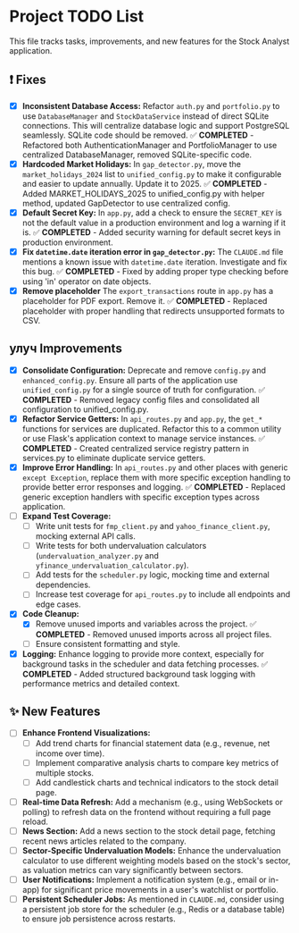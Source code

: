 # Project TODO List

This file tracks tasks, improvements, and new features for the Stock Analyst application.

## ❗️ Fixes

- [x] **Inconsistent Database Access:** Refactor `auth.py` and `portfolio.py` to use `DatabaseManager` and `StockDataService` instead of direct SQLite connections. This will centralize database logic and support PostgreSQL seamlessly. SQLite code should be removed. ✅ **COMPLETED** - Refactored both AuthenticationManager and PortfolioManager to use centralized DatabaseManager, removed SQLite-specific code.
- [x] **Hardcoded Market Holidays:** In `gap_detector.py`, move the `market_holidays_2024` list to `unified_config.py` to make it configurable and easier to update annually. Update it to 2025. ✅ **COMPLETED** - Added MARKET_HOLIDAYS_2025 to unified_config.py with helper method, updated GapDetector to use centralized config.
- [x] **Default Secret Key:** In `app.py`, add a check to ensure the `SECRET_KEY` is not the default value in a production environment and log a warning if it is. ✅ **COMPLETED** - Added security warning for default secret keys in production environment.
- [x] **Fix `datetime.date` iteration error in `gap_detector.py`:** The `CLAUDE.md` file mentions a known issue with `datetime.date` iteration. Investigate and fix this bug. ✅ **COMPLETED** - Fixed by adding proper type checking before using 'in' operator on date objects.
- [x] **Remove placeholder** The `export_transactions` route in `app.py` has a placeholder for PDF export. Remove it. ✅ **COMPLETED** - Replaced placeholder with proper handling that redirects unsupported formats to CSV.

##  улуч Improvements

- [x] **Consolidate Configuration:** Deprecate and remove `config.py` and `enhanced_config.py`. Ensure all parts of the application use `unified_config.py` for a single source of truth for configuration. ✅ **COMPLETED** - Removed legacy config files and consolidated all configuration to unified_config.py.
- [x] **Refactor Service Getters:** In `api_routes.py` and `app.py`, the `get_*` functions for services are duplicated. Refactor this to a common utility or use Flask's application context to manage service instances. ✅ **COMPLETED** - Created centralized service registry pattern in services.py to eliminate duplicate service getters.
- [x] **Improve Error Handling:** In `api_routes.py` and other places with generic `except Exception`, replace them with more specific exception handling to provide better error responses and logging. ✅ **COMPLETED** - Replaced generic exception handlers with specific exception types across application.
- [ ] **Expand Test Coverage:**
    - [ ] Write unit tests for `fmp_client.py` and `yahoo_finance_client.py`, mocking external API calls.
    - [ ] Write tests for both undervaluation calculators (`undervaluation_analyzer.py` and `yfinance_undervaluation_calculator.py`).
    - [ ] Add tests for the `scheduler.py` logic, mocking time and external dependencies.
    - [ ] Increase test coverage for `api_routes.py` to include all endpoints and edge cases.
- [x] **Code Cleanup:**
    - [x] Remove unused imports and variables across the project. ✅ **COMPLETED** - Removed unused imports across all project files.
    - [ ] Ensure consistent formatting and style.
- [x] **Logging:** Enhance logging to provide more context, especially for background tasks in the scheduler and data fetching processes. ✅ **COMPLETED** - Added structured background task logging with performance metrics and detailed context.

## ✨ New Features

- [ ] **Enhance Frontend Visualizations:**
    - [ ] Add trend charts for financial statement data (e.g., revenue, net income over time).
    - [ ] Implement comparative analysis charts to compare key metrics of multiple stocks.
    - [ ] Add candlestick charts and technical indicators to the stock detail page.
- [ ] **Real-time Data Refresh:** Add a mechanism (e.g., using WebSockets or polling) to refresh data on the frontend without requiring a full page reload.
- [ ] **News Section:** Add a news section to the stock detail page, fetching recent news articles related to the company.
- [ ] **Sector-Specific Undervaluation Models:** Enhance the undervaluation calculator to use different weighting models based on the stock's sector, as valuation metrics can vary significantly between sectors.
- [ ] **User Notifications:** Implement a notification system (e.g., email or in-app) for significant price movements in a user's watchlist or portfolio.
- [ ] **Persistent Scheduler Jobs:** As mentioned in `CLAUDE.md`, consider using a persistent job store for the scheduler (e.g., Redis or a database table) to ensure job persistence across restarts.
